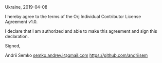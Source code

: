 Ukraine, 2019-04-08

I hereby agree to the terms of the Orj Individual Contributor License Agreement v1.0.

I declare that I am authorized and able to make this agreement and sign this declaration.

Signed,

Andrii Semko semko.andrey.i@gmail.com https://github.com/andriisem